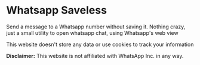 # Whatsapp Saveless

Send a message to a Whatsapp number without saving it. Nothing crazy, just a small utility to open whatsapp chat, using Whatsapp's web view

This website doesn't store any data or use cookies to track your information

**Disclaimer:** This website is not affiliated with WhatsApp Inc. in any way.
